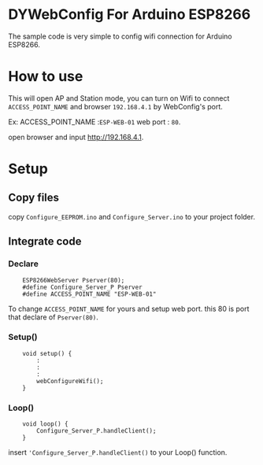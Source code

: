 # DYWebConfig For Arduino ESP8266

The sample code is very simple to config wifi connection for Arduino ESP8266.

# How to use
This will open AP and Station mode, you can turn on Wifi to connect `ACCESS_POINT_NAME` and browser `192.168.4.1` by WebConfig's port.

Ex:
ACCESS_POINT_NAME :`ESP-WEB-01`
web port : `80`.

open browser and input http://192.168.4.1.


# Setup
## Copy files
copy `Configure_EEPROM.ino` and `Configure_Server.ino` to your project folder.

## Integrate code

### Declare

```
	ESP8266WebServer Pserver(80);
	#define Configure_Server_P Pserver
	#define ACCESS_POINT_NAME "ESP-WEB-01"

```

To change `ACCESS_POINT_NAME` for yours and setup web port. this 80 is port that declare of `Pserver(80)`.

### Setup()

```
	void setup() {
		:
		:
		:
		webConfigureWifi();
	}
```

### Loop()

```
	void loop() {
		Configure_Server_P.handleClient();
	}
```

insert `'Configure_Server_P.handleClient()` to your Loop() function.

